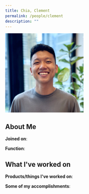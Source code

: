 ```yaml
---
title: Chia, Clement
permalink: /people/clement
description: ""
---
```


<img src="/images/headshots/clement.jpg" title="Chia, Clement" alt="Chia, Clement" style="width:50%;margin-left:0">

## About Me

**Joined on**: 

**Function**: 

## What I've worked on

**Products/things I've worked on**:


**Some of my accomplishments**:

